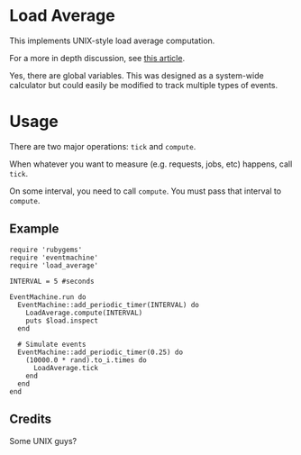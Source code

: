 # Load Average

This implements UNIX-style load average computation.

For a more in depth discussion, see [this article](http://www.linuxjournal.com/article/9001?page=0,1).

Yes, there are global variables. This was designed as a system-wide calculator
but could easily be modified to track multiple types of events.

# Usage

There are two major operations: `tick` and `compute`.

When whatever you want to measure (e.g. requests, jobs, etc) happens, call 
`tick`.

On some interval, you need to call `compute`. You must pass that interval to 
`compute`.

## Example

    require 'rubygems'
    require 'eventmachine'
    require 'load_average'

    INTERVAL = 5 #seconds
    
    EventMachine.run do
      EventMachine::add_periodic_timer(INTERVAL) do
        LoadAverage.compute(INTERVAL)
        puts $load.inspect
      end
    
      # Simulate events
      EventMachine::add_periodic_timer(0.25) do
        (10000.0 * rand).to_i.times do
          LoadAverage.tick
        end
      end
    end

## Credits

Some UNIX guys?